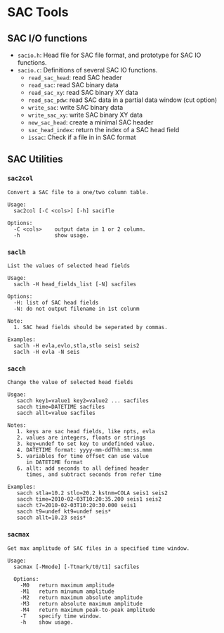 # SAC Tools


## SAC I/O functions

- `sacio.h`: Head file for SAC file format, and prototype for SAC IO functions.
- `sacio.c`: Definitions of several SAC IO functions.
  - `read_sac_head`: read SAC header
  - `read_sac`: read SAC binary data
  - `read_sac_xy`: read SAC binary XY data
  - `read_sac_pdw`: read SAC data in a partial data window (cut option)
  - `write_sac`: write SAC binary data
  - `write_sac_xy`: write SAC binary XY data
  - `new_sac_head`: create a minimal SAC header
  - `sac_head_index`: return the index of a SAC head field
  - `issac`: Check if a file in in SAC format

## SAC Utilities

### `sac2col`

```
Convert a SAC file to a one/two column table.

Usage:
  sac2col [-C <cols>] [-h] sacifle

Options:
  -C <cols>    output data in 1 or 2 column.
  -h           show usage.
```

### `saclh`

```
List the values of selected head fields

Usage:
  saclh -H head_fields_list [-N] sacfiles

Options:
  -H: list of SAC head fields
  -N: do not output filename in 1st colunm

Note:
  1. SAC head fields should be seperated by commas.

Examples:
  saclh -H evla,evlo,stla,stlo seis1 seis2
  saclh -H evla -N seis
```

### `sacch`

```
Change the value of selected head fields

Usgae:
   sacch key1=value1 key2=value2 ... sacfiles
   sacch time=DATETIME sacfiles
   sacch allt=value sacfiles

Notes:
   1. keys are sac head fields, like npts, evla
   2. values are integers, floats or strings
   3. key=undef to set key to undefinded value.
   4. DATETIME format: yyyy-mm-ddThh:mm:ss.mmm
   5. variables for time offset can use value
      in DATETIME format
   6. allt: add seconds to all defined header
      times, and subtract seconds from refer time

Examples:
   sacch stla=10.2 stlo=20.2 kstnm=COLA seis1 seis2
   sacch time=2010-02-03T10:20:35.200 seis1 seis2
   sacch t7=2010-02-03T10:20:30.000 seis1
   sacch t9=undef kt9=undef seis*
   sacch allt=10.23 seis*
```

### `sacmax`

```
Get max amplitude of SAC files in a specified time window.

Usage:
  sacmax [-Mmode] [-Ttmark/t0/t1] sacfiles

  Options:
    -M0   return maximum amplitude
    -M1   return minumum amplitude
    -M2   return maximum absolute amplitude
    -M3   return absolute maximum amplitude
    -M4   return maximum peak-to-peak amplitude
    -T    specify time window.
    -h    show usage.
```
